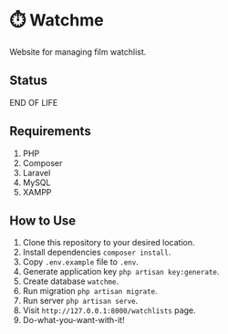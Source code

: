 # ⏱️ Watchme
Website for managing film watchlist.

## Status
END OF LIFE

## Requirements
1. PHP
2. Composer
3. Laravel
4. MySQL
5. XAMPP

## How to Use
1. Clone this repository to your desired location.
2. Install dependencies `composer install`.
3. Copy `.env.example` file to `.env`.
4. Generate application key `php artisan key:generate`.
5. Create database `watchme`.
6. Run migration `php artisan migrate`.
7. Run server `php artisan serve`.
8. Visit `http://127.0.0.1:8000/watchlists` page.
9. Do-what-you-want-with-it!
